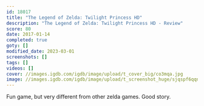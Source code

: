 ```yaml
---
id: 18017
title: "The Legend of Zelda: Twilight Princess HD"
description: "The Legend of Zelda: Twilight Princess HD - Review"
score: 80
date: 2017-01-14
completed: true
goty: []
modified_date: 2023-03-01
screenshots: []
tags: []
videos: []
cover: //images.igdb.com/igdb/image/upload/t_cover_big/co3mqa.jpg
image: //images.igdb.com/igdb/image/upload/t_screenshot_huge/sjqspf6qqnxumzfepgqk.jpg
---
```

Fun game, but very different from other zelda games. Good story.
